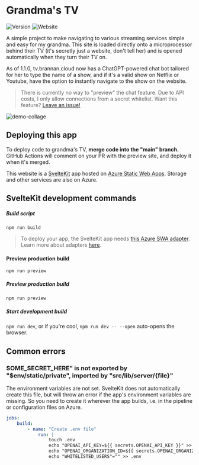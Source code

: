 # Grandma's TV

![Version](https://shields.io/github/package-json/v/bananabrann/tv.brannan.cloud?logo=npm)
![Website](https://img.shields.io/website?url=https%3A%2F%2Ftv.brannan.cloud&logo=microsoftazure&logoColor=blue)

A simple project to make navigating to various streaming services simple and easy for my grandma. This site is loaded directly onto a microprocessor behind their TV (it's secretly just a website, don't tell her) and is opened automatically when they turn their TV on.

As of 1.1.0, tv.brannan.cloud now has a ChatGPT-powered chat bot tailored for her to type the name of a show, and if it's a valid show on Netflix or Youtube, have the option to instantly navigate to the show on the website.

> There is currently no way to "preview" the chat feature. Due to API costs, I only allow connections from a secret whitelist. Want this feature? [Leave an issue!](https://github.com/bananabrann/tv.brannan.cloud/issues)

![demo-collage](https://files.brannan.cloud/tv-files/demo-collage.png)

## Deploying this app

To deploy code to grandma's TV, **merge code into the "main" branch.** GitHub Actions will comment on your PR with the preview site, and deploy it when it's merged.

This website is a [SvelteKit](https://kit.svelte.dev/) app hosted on [Azure Static Web Apps](https://azure.microsoft.com/en-us/products/app-service/static). Storage and other services are also on Azure.

## SvelteKit development commands

##### Build script

`npm run build`

> To deploy your app, the SvelteKit app needs [this Azure SWA adapter](https://github.com/geoffrich/svelte-adapter-azure-swa). Learn more about adapters [here](https://kit.svelte.dev/docs/adapters).

#### Preview production build

`npm run preview`

##### Preview production build

`npm run preview`

##### Start development build

`npm run dev`, or if you're cool, `npm run dev -- --open` auto-opens the browser.

## Common errors

### SOME_SECRET_HERE" is not exported by "$env/static/private", imported by "src/lib/server/{file}"

The environment variables are not set. SvelteKit does not automatically create this file, but will throw an error if the app's environment variables are missing. So you need to create it wherever the app builds, i.e. in the pipeline or configuration files on Azure.

```yaml
jobs:
    build:
        - name: "Create .env file"
            run: |
                touch .env
                echo "OPENAI_API_KEY=${{ secrets.OPENAI_API_KEY }}" >> .env
                echo "OPENAI_ORGANIZATION_ID=${{ secrets.OPENAI_ORGANIZATION_ID }}" >> .env
                echo "WHITELISTED_USERS"="" >> .env
```
